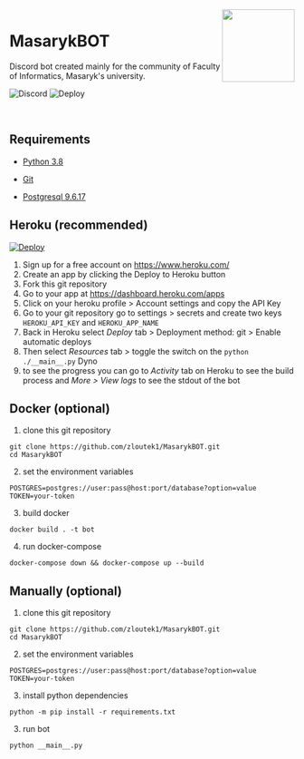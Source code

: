 <img align="right" src="https://cdn.discordapp.com/avatars/605352263040630795/a2205b2834e12560d416b56ec2aece06.webp?size=128" height="128" width="128">

# MasarykBOT

Discord bot created mainly for the community of Faculty of Informatics, Masaryk's university.

![Discord](https://discordapp.com/api/guilds/486184376544002073/widget.png?style=shield) ![Deploy](https://github.com/zloutek1/MasarykBOT/workflows/Deploy/badge.svg)

⁣

## Requirements

- [Python 3.8](https://www.python.org/downloads/)

- [Git](https://git-scm.com/downloads)
- [Postgresql 9.6.17](https://git-scm.com/downloads)



## Heroku (recommended)

 [![Deploy](https://www.herokucdn.com/deploy/button.svg)](https://heroku.com/deploy?template=https://github.com/zloutek1/MasarykBOT/tree/v2)

1. Sign up for a free account on https://www.heroku.com/
2. Create an app by clicking the Deploy to Heroku button
3. Fork this git repository
4. Go to your app at https://dashboard.heroku.com/apps
5. Click on your heroku profile > Account settings and copy the API Key
5. Go to your git repository go to settings > secrets and create two keys `HEROKU_API_KEY` and `HEROKU_APP_NAME`
5. Back in Heroku select *Deploy* tab > Deployment method: git > Enable automatic deploys
6. Then select *Resources* tab > toggle the switch on the `python ./__main__.py` Dyno
8. to see the progress you can go to *Activity* tab on Heroku to see the build process and *More > View logs* to see the stdout of the bot



## Docker (optional)

1. clone this git repository
```
git clone https://github.com/zloutek1/MasarykBOT.git
cd MasarykBOT
```

2. set the environment variables
```
POSTGRES=postgres://user:pass@host:port/database?option=value
TOKEN=your-token
```

3. build docker
```
docker build . -t bot
```

4. run docker-compose
```
docker-compose down && docker-compose up --build
```



## Manually (optional)

1. clone this git repository
```
git clone https://github.com/zloutek1/MasarykBOT.git
cd MasarykBOT
```

2. set the environment variables
```
POSTGRES=postgres://user:pass@host:port/database?option=value
TOKEN=your-token
```

3. install python dependencies
```
python -m pip install -r requirements.txt
```

3. run bot
```
python __main__.py
```
